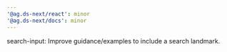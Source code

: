 ```yaml
---
'@ag.ds-next/react': minor
'@ag.ds-next/docs': minor
---
```


search-input: Improve guidance/examples to include a search landmark.
